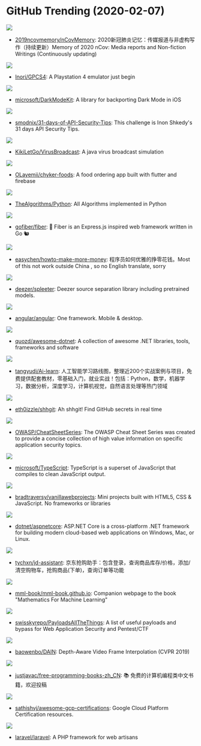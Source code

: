 # GitHub Trending (2020-02-07)

![](https://img.shields.io/badge/none-New%20678-green?style=flat-square&logo=appveyor)
- [2019ncovmemory/nCovMemory](https://github.com/2019ncovmemory/nCovMemory): 2020新冠肺炎记忆：传媒报道与非虚构写作（持续更新）Memory of 2020 nCov: Media reports and Non-fiction Writings (Continuously updating)

![](https://img.shields.io/badge/C%2B%2B-New%2088-green?style=flat-square&logo=appveyor)
- [Inori/GPCS4](https://github.com/Inori/GPCS4): A Playstation 4 emulator just begin

![](https://img.shields.io/badge/Swift-New%20147-green?style=flat-square&logo=appveyor)
- [microsoft/DarkModeKit](https://github.com/microsoft/DarkModeKit): A library for backporting Dark Mode in iOS

![](https://img.shields.io/badge/none-New%20119-green?style=flat-square&logo=appveyor)
- [smodnix/31-days-of-API-Security-Tips](https://github.com/smodnix/31-days-of-API-Security-Tips): This challenge is Inon Shkedy's 31 days API Security Tips.

![](https://img.shields.io/badge/Java-New%20247-green?style=flat-square&logo=appveyor)
- [KikiLetGo/VirusBroadcast](https://github.com/KikiLetGo/VirusBroadcast): A java virus broadcast simulation

![](https://img.shields.io/badge/Dart-New%2026-green?style=flat-square&logo=appveyor)
- [OLayemii/chyker-foods](https://github.com/OLayemii/chyker-foods): A food ordering app built with flutter and firebase

![](https://img.shields.io/badge/Python-New%20114-green?style=flat-square&logo=appveyor)
- [TheAlgorithms/Python](https://github.com/TheAlgorithms/Python): All Algorithms implemented in Python

![](https://img.shields.io/badge/Go-New%20161-green?style=flat-square&logo=appveyor)
- [gofiber/fiber](https://github.com/gofiber/fiber): 🚀 Fiber is an Express.js inspired web framework written in Go 🐿️

![](https://img.shields.io/badge/none-New%20160-green?style=flat-square&logo=appveyor)
- [easychen/howto-make-more-money](https://github.com/easychen/howto-make-more-money): 程序员如何优雅的挣零花钱。Most of this not work outside China , so no English translate, sorry

![](https://img.shields.io/badge/Python-New%2038-green?style=flat-square&logo=appveyor)
- [deezer/spleeter](https://github.com/deezer/spleeter): Deezer source separation library including pretrained models.

![](https://img.shields.io/badge/TypeScript-New%2059-green?style=flat-square&logo=appveyor)
- [angular/angular](https://github.com/angular/angular): One framework. Mobile & desktop.

![](https://img.shields.io/badge/none-New%2032-green?style=flat-square&logo=appveyor)
- [quozd/awesome-dotnet](https://github.com/quozd/awesome-dotnet): A collection of awesome .NET libraries, tools, frameworks and software

![](https://img.shields.io/badge/none-New%2071-green?style=flat-square&logo=appveyor)
- [tangyudi/Ai-learn](https://github.com/tangyudi/Ai-learn): 人工智能学习路线图，整理近200个实战案例与项目，免费提供配套教材，零基础入门，就业实战！包括：Python，数学，机器学习，数据分析，深度学习，计算机视觉，自然语言处理等热门领域

![](https://img.shields.io/badge/Go-New%2034-green?style=flat-square&logo=appveyor)
- [eth0izzle/shhgit](https://github.com/eth0izzle/shhgit): Ah shhgit! Find GitHub secrets in real time

![](https://img.shields.io/badge/Python-New%2032-green?style=flat-square&logo=appveyor)
- [OWASP/CheatSheetSeries](https://github.com/OWASP/CheatSheetSeries): The OWASP Cheat Sheet Series was created to provide a concise collection of high value information on specific application security topics.

![](https://img.shields.io/badge/TypeScript-New%2046-green?style=flat-square&logo=appveyor)
- [microsoft/TypeScript](https://github.com/microsoft/TypeScript): TypeScript is a superset of JavaScript that compiles to clean JavaScript output.

![](https://img.shields.io/badge/JavaScript-New%20329-green?style=flat-square&logo=appveyor)
- [bradtraversy/vanillawebprojects](https://github.com/bradtraversy/vanillawebprojects): Mini projects built with HTML5, CSS & JavaScript. No frameworks or libraries

![](https://img.shields.io/badge/C%23-New%2032-green?style=flat-square&logo=appveyor)
- [dotnet/aspnetcore](https://github.com/dotnet/aspnetcore): ASP.NET Core is a cross-platform .NET framework for building modern cloud-based web applications on Windows, Mac, or Linux.

![](https://img.shields.io/badge/Python-New%2075-green?style=flat-square&logo=appveyor)
- [tychxn/jd-assistant](https://github.com/tychxn/jd-assistant): 京东抢购助手：包含登录，查询商品库存/价格，添加/清空购物车，抢购商品(下单)，查询订单等功能

![](https://img.shields.io/badge/Jupyter%20Notebook-New%2049-green?style=flat-square&logo=appveyor)
- [mml-book/mml-book.github.io](https://github.com/mml-book/mml-book.github.io): Companion webpage to the book "Mathematics For Machine Learning"

![](https://img.shields.io/badge/Python-New%2058-green?style=flat-square&logo=appveyor)
- [swisskyrepo/PayloadsAllTheThings](https://github.com/swisskyrepo/PayloadsAllTheThings): A list of useful payloads and bypass for Web Application Security and Pentest/CTF

![](https://img.shields.io/badge/Python-New%2095-green?style=flat-square&logo=appveyor)
- [baowenbo/DAIN](https://github.com/baowenbo/DAIN): Depth-Aware Video Frame Interpolation (CVPR 2019)

![](https://img.shields.io/badge/none-New%2043-green?style=flat-square&logo=appveyor)
- [justjavac/free-programming-books-zh_CN](https://github.com/justjavac/free-programming-books-zh_CN): 📚 免费的计算机编程类中文书籍，欢迎投稿

![](https://img.shields.io/badge/none-New%2029-green?style=flat-square&logo=appveyor)
- [sathishvj/awesome-gcp-certifications](https://github.com/sathishvj/awesome-gcp-certifications): Google Cloud Platform Certification resources.

![](https://img.shields.io/badge/PHP-New%2032-green?style=flat-square&logo=appveyor)
- [laravel/laravel](https://github.com/laravel/laravel): A PHP framework for web artisans


